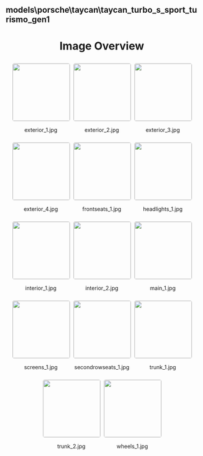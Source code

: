## models\porsche\taycan\taycan_turbo_s_sport_turismo_gen1

<style>
    .image-gallery {
        display: flex;
        flex-wrap: wrap;
        gap: 10px;
        justify-content: center;
        padding: 10px;
    }
    .image-gallery img {
        width: 150px;
        height: auto;
        border: 1px solid #ddd;
        border-radius: 5px;
    }
    .image-gallery div {
        flex: 1 1 calc(33.333% - 20px); /* Three images per row on large screens */
        max-width: 150px;
        text-align: center;
    }
    @media (max-width: 768px) {
        .image-gallery div {
            flex: 1 1 calc(50% - 20px); /* Two images per row on medium screens */
        }
    }
    @media (max-width: 480px) {
        .image-gallery div {
            flex: 1 1 100%; /* One image per row on small screens */
        }
    }
</style>
<h1 style ="text-align: center;"> Image Overview </h1> <div class="image-gallery">
<div>
<img src="https://media.evkx.net/multimedia/models/porsche/taycan/taycan_turbo_s_sport_turismo_gen1/exterior_1_st.jpg">
<p>exterior_1.jpg</p>
</div>
<div>
<img src="https://media.evkx.net/multimedia/models/porsche/taycan/taycan_turbo_s_sport_turismo_gen1/exterior_2_st.jpg">
<p>exterior_2.jpg</p>
</div>
<div>
<img src="https://media.evkx.net/multimedia/models/porsche/taycan/taycan_turbo_s_sport_turismo_gen1/exterior_3_st.jpg">
<p>exterior_3.jpg</p>
</div>
<div>
<img src="https://media.evkx.net/multimedia/models/porsche/taycan/taycan_turbo_s_sport_turismo_gen1/exterior_4_st.jpg">
<p>exterior_4.jpg</p>
</div>
<div>
<img src="https://media.evkx.net/multimedia/models/porsche/taycan/taycan_turbo_s_sport_turismo_gen1/frontseats_1_st.jpg">
<p>frontseats_1.jpg</p>
</div>
<div>
<img src="https://media.evkx.net/multimedia/models/porsche/taycan/taycan_turbo_s_sport_turismo_gen1/headlights_1_st.jpg">
<p>headlights_1.jpg</p>
</div>
<div>
<img src="https://media.evkx.net/multimedia/models/porsche/taycan/taycan_turbo_s_sport_turismo_gen1/interior_1_st.jpg">
<p>interior_1.jpg</p>
</div>
<div>
<img src="https://media.evkx.net/multimedia/models/porsche/taycan/taycan_turbo_s_sport_turismo_gen1/interior_2_st.jpg">
<p>interior_2.jpg</p>
</div>
<div>
<img src="https://media.evkx.net/multimedia/models/porsche/taycan/taycan_turbo_s_sport_turismo_gen1/main_1_st.jpg">
<p>main_1.jpg</p>
</div>
<div>
<img src="https://media.evkx.net/multimedia/models/porsche/taycan/taycan_turbo_s_sport_turismo_gen1/screens_1_st.jpg">
<p>screens_1.jpg</p>
</div>
<div>
<img src="https://media.evkx.net/multimedia/models/porsche/taycan/taycan_turbo_s_sport_turismo_gen1/secondrowseats_1_st.jpg">
<p>secondrowseats_1.jpg</p>
</div>
<div>
<img src="https://media.evkx.net/multimedia/models/porsche/taycan/taycan_turbo_s_sport_turismo_gen1/trunk_1_st.jpg">
<p>trunk_1.jpg</p>
</div>
<div>
<img src="https://media.evkx.net/multimedia/models/porsche/taycan/taycan_turbo_s_sport_turismo_gen1/trunk_2_st.jpg">
<p>trunk_2.jpg</p>
</div>
<div>
<img src="https://media.evkx.net/multimedia/models/porsche/taycan/taycan_turbo_s_sport_turismo_gen1/wheels_1_st.jpg">
<p>wheels_1.jpg</p>
</div>
</div>
